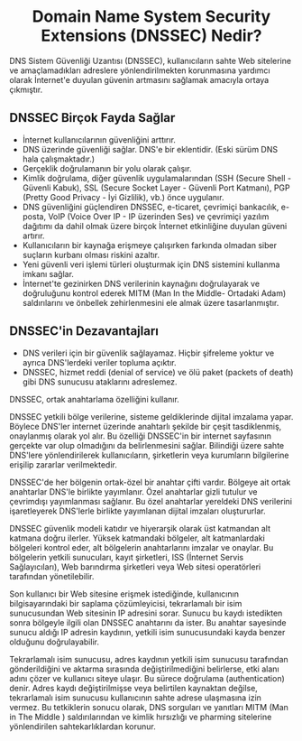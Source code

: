 <h1 align=center> Domain Name System Security Extensions (DNSSEC) Nedir? </h1>
DNS Sistem Güvenliği Uzantısı (DNSSEC), kullanıcıların sahte Web sitelerine ve amaçlamadıkları adreslere yönlendirilmekten korunmasına yardımcı olarak İnternet'e duyulan güvenin artmasını sağlamak amacıyla ortaya çıkmıştır.

<h2> DNSSEC Birçok Fayda Sağlar </h2>

<ul>
  <li> İnternet kullanıcılarının güvenliğini arttırır. </li>

  <li> DNS üzerinde güvenliği sağlar. DNS'e bir eklentidir. (Eski sürüm DNS hala çalışmaktadır.) </li>

  <li> Gerçeklik doğrulamanın bir yolu olarak çalışır. </li>

  <li> Kimlik doğrulama, diğer güvenlik uygulamalarından (SSH (Secure Shell - Güvenli Kabuk), SSL (Secure Socket Layer - Güvenli Port Katmanı), PGP (Pretty Good Privacy - İyi Gizlilik), vb.) önce uygulanır. </li>

  <li> DNS güvenliğini güçlendiren DNSSEC, e-ticaret, çevrimiçi bankacılık, e-posta, VoIP (Voice Over IP - IP üzerinden Ses) ve çevrimiçi yazılım dağıtımı da dahil olmak üzere birçok İnternet etkinliğine duyulan güveni artırır. </li>

  <li> Kullanıcıların bir kaynağa erişmeye çalışırken farkında olmadan siber suçların kurbanı olması riskini azaltır. </li>

  <li> Yeni güvenli veri işlemi türleri oluşturmak için DNS sistemini kullanma imkanı sağlar. </li>

  <li> İnternet'te gezinirken DNS verilerinin kaynağını doğrulayarak ve doğruluğunu kontrol ederek MITM (Man In the Middle- Ortadaki Adam) saldırılarını ve önbellek zehirlenmesini ele almak üzere tasarlanmıştır. </li>
</ul>

<h2> DNSSEC'in Dezavantajları </h2>

<ul>
  <li> DNS verileri için bir güvenlik sağlayamaz. Hiçbir şifreleme yoktur ve ayrıca DNS'lerdeki veriler topluma açıktır. </li>
  
  <li> DNSSEC, hizmet reddi (denial of service) ve ölü paket (packets of death) gibi DNS sunucusu ataklarını adreslemez. </li>
</ul>

DNSSEC, ortak anahtarlama özelliğini kullanır.

DNSSEC yetkili bölge verilerine, sisteme geldiklerinde dijital imzalama yapar. Böylece DNS'ler internet üzerinde anahtarlı şekilde bir çeşit tasdiklenmiş, onaylanmış olarak yol alır. Bu özelliği DNSSEC'in bir internet sayfasının gerçekte var olup olmadığını da belirlenmesini sağlar. Bilindiği üzere sahte DNS'lere yönlendirilerek kullanıcıların, şirketlerin veya kurumların bilgilerine erişilip zararlar verilmektedir.

DNSSEC'de her bölgenin ortak-özel bir anahtar çifti vardır. Bölgeye ait ortak anahtarlar DNS'le birlikte yayımlanır. Özel anahtarlar gizli tutulur ve çevrimdışı yayımlanması sağlanır. Bu özel anahtarlar yereldeki DNS verilerini işaretleyerek DNS'lerle birlikte yayımlanan dijital imzaları oluştururlar.

DNSSEC güvenlik modeli katıdır ve hiyerarşik olarak üst katmandan alt katmana doğru ilerler. Yüksek katmandaki bölgeler, alt katmanlardaki bölgeleri kontrol eder, alt bölgelerin anahtarlarını imzalar ve onaylar. Bu bölgelerin yetkili sunucuları, kayıt şirketleri, ISS (İnternet Servis Sağlayıcıları), Web barındırma şirketleri veya Web sitesi operatörleri tarafından yönetilebilir.

Son kullanıcı bir Web sitesine erişmek istediğinde, kullanıcının bilgisayarındaki bir saplama çözümleyicisi, tekrarlamalı bir isim sunucusundan Web sitesinin IP adresini sorar. Sunucu bu kaydı istedikten sonra bölgeyle ilgili olan DNSSEC anahtarını da ister. Bu anahtar sayesinde sunucu aldığı IP adresin kaydının, yetkili isim sunucusundaki kayda benzer olduğunu doğrulayabilir.

Tekrarlamalı isim sunucusu, adres kaydının yetkili isim sunucusu tarafından gönderildiğini ve aktarma sırasında değiştirilmediğini belirlerse, etki alanı adını çözer ve kullanıcı siteye ulaşır. Bu sürece doğrulama (authentication) denir. Adres kaydı değiştirilmişse veya belirtilen kaynaktan değilse, tekrarlamalı isim sunucusu kullanıcının sahte adrese ulaşmasına izin vermez. Bu tetkiklerin sonucu olarak, DNS sorguları ve yanıtları MITM (Man in The Middle ) saldırılarından ve kimlik hırsızlığı ve pharming sitelerine yönlendirilen sahtekarlıklardan korunur.
